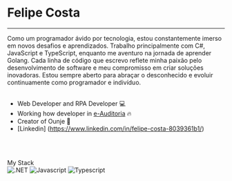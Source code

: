 <h1>Felipe Costa</h1>
<hr>
<span>Como um programador ávido por tecnologia, estou constantemente imerso em novos desafios e aprendizados. Trabalho principalmente com C#, JavaScript e TypeScript, enquanto me aventuro na jornada de aprender Golang. Cada linha de código que escrevo reflete minha paixão pelo desenvolvimento de software e meu compromisso em criar soluções inovadoras. Estou sempre aberto para abraçar o desconhecido e evoluir continuamente como programador e indivíduo.</span>
<br>
<br>

- Web Developer and RPA Developer 💻
- Working how developer in [e-Auditoria](https://e-auditoria.com.br) 🔥
- Creator of Ounje 🚀
- [Linkedin] (https://www.linkedin.com/in/felipe-costa-8039361b1/)

<br>
<br>

My Stack
<br>
![.NET](https://img.shields.io/badge/.NET-05122A?style=flat&logo=.net)
![Javascript](https://img.shields.io/badge/Javascript-05122A?style=flat&logo=javascript)
![Typescript](https://img.shields.io/badge/Typescript-05122A?style=flat&logo=typescript)
